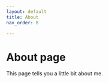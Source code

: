 ```yaml
---
layout: default
title: About
nav_order: 8

---
```

# About page

This page tells you a little bit about me.

